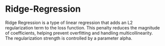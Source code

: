# Ridge-Regression
Ridge Regression is a type of linear regression that adds an L2 regularization term to the loss function. This penalty reduces the magnitude of coefficients, helping prevent overfitting and handling multicollinearity. The regularization strength is controlled by a parameter alpha.
